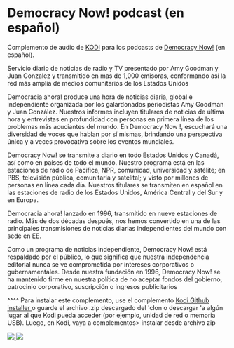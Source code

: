 Democracy Now! podcast (en español)<br>
=============================

Complemento de audio de <a href="www.kodi.tv">KODI</a> para los podcasts de <a href="http://www.democracynow.org">Democracy Now!</a> (en español).<br>

Servicio diario de noticias de radio y TV presentado por Amy Goodman y Juan Gonzalez y transmitido en mas de 1,000 emisoras, conformando así la red más amplia de medios comunitarios de los Estados Unidos<br>

Democracia ahora! produce una hora de noticias diaria, global e independiente organizada por los galardonados periodistas Amy Goodman y Juan González. Nuestros informes incluyen titulares de noticias de última hora y entrevistas en profundidad con personas en primera línea de los problemas más acuciantes del mundo. En Democracy Now !, escuchará una diversidad de voces que hablan por sí mismas, brindando una perspectiva única y a veces provocativa sobre los eventos mundiales.<br>

Democracy Now! se transmite a diario en todo Estados Unidos y Canadá, así como en países de todo el mundo. Nuestro programa está en las estaciones de radio de Pacifica, NPR, comunidad, universidad y satélite; en PBS, televisión pública, comunitaria y satelital; y visto por millones de personas en línea cada día. Nuestros titulares se transmiten en español en las estaciones de radio de los Estados Unidos, América Central y del Sur y en Europa.<br>

Democracia ahora! lanzado en 1996, transmitido en nueve estaciones de radio. Más de dos décadas después, nos hemos convertido en una de las principales transmisiones de noticias diarias independientes del mundo con sede en EE. <br>

Como un programa de noticias independiente, Democracy Now! está respaldado por el público, lo que significa que nuestra independencia editorial nunca se ve comprometida por intereses corporativos o gubernamentales. Desde nuestra fundación en 1996, Democracy Now! se ha mantenido firme en nuestra política de no aceptar fondos del gobierno, patrocinio corporativo, suscripción o ingresos publicitarios<br>

^^^^ Para instalar este complemento, use el complemento <a href="https://www.tvaddons.co/github-browser-kodi/"> Kodi Github installer </a> o guarde el archivo .zip descargado del 'clon o descargar 'a algún lugar al que Kodi pueda acceder (por ejemplo, unidad de red o memoria USB). Luego, en Kodi, vaya a complementos> instalar desde archivo zip<br>

<a href="http://www.democracynow.org"><img src="http://assets.democracynow.org/assets/DN-Podcast-ESPANOL-9dd56c747e3ab3179fc42d2a2f2dda4911d9d3fed479d5169214f97a6ed70b15.jpg">
<a href="http://www.kodi.tv"><img src="https://kodi.tv/sites/default/files/page/field_image/about--devices.jpg">
